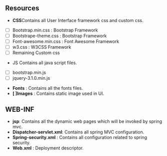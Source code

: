 ## Resources

-   **CSS**Contains all User Interface framework css and custom css.
 - [ ]  Bootstrap.min.css : Bootstrap Framework
 - [ ]  Bootstrape-theme.css : Bootstrap Framework
 - [ ]  Font-awesome.min.css : Font Awesome Framework
 - [ ]  w3.css : W3CSS Framework
 - [ ]  Remaining Custom css
-  JS Contains all java script files.
 - [ ] bootstrap.min.js
 - [ ] jquery-3.1.0.min.js

-  **Fonts** : Contains all the fonts files.
- **[ ]Images** : Contains static image used in UI.

## WEB-INF

-  **jsp**: Contains all the dynamic web pages which will be invoked by spring mvc.
-  **Dispatcher-servlet.xml**: Contains all spring MVC configuration.
-  **Spring-security.xml** : Contains all configuration related to spring security.
-  **Web.xml** : Deployment descriptor.
